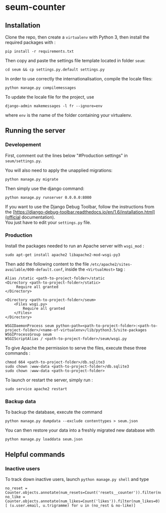 # seum-counter

## Installation

Clone the repo, then create a `virtualenv` with Python 3, then install the required packages with :

    pip install -r requirements.txt

Then copy and paste the settings file template located in folder `seum`:
```
cd seum && cp settings.py.default settings.py
```

In order to use correctly the internationalisation, compile the locale files:
```
python manage.py compilemessages
```

To  update the locale file for the project, use
```
django-admin makemessages -l fr --ignore=env
```
where `env` is the name of the folder containing your virtualenv.

## Running the server

### Developement

First, comment out the lines below "#Production settings" in `seum/settings.py`.

You will also need to apply the unapplied migrations:

    python manage.py migrate

Then simply use the django command:

    python manage.py runserver 0.0.0.0:8000

If you want to use the Django Debug Toolbar, follow the instructions from the [https://django-debug-toolbar.readthedocs.io/en/1.6/installation.html](official documentation).  
You just have to edit your `settings.py` file.

### Production

Install the packages needed to run an Apache server with `wsgi_mod` :

    sudo apt-get install apache2 libapache2-mod-wsgi-py3

Then add the following content to the file `/etc/apache2/sites-available/000-default.conf`, inside the `<VirtualHost>` tag :

    Alias /static <path-to-project-folder>/static
    <Directory <path-to-project-folder>/static>
         Require all granted
    </Directory>

    <Directory <path-to-project-folder>/seum>
        <Files wsgi.py>
            Require all granted
        </Files>
    </Directory>

    WSGIDaemonProcess seum python-path=<path-to-project-folder>:<path-to-project-folder>/<name-of-virtualenv>/lib/python3.5/site-packages
    WSGIProcessGroup seum
    WSGIScriptAlias / <path-to-project-folder>/seum/wsgi.py

To give Apache the permission to serve the files, execute these three commands :

    chmod 664 <path-to-project-folder>/db.sqlite3
    sudo chown :www-data <path-to-project-folder>/db.sqlite3
    sudo chown :www-data <path-to-project-folder>

To launch or restart the server, simply run :

    sudo service apache2 restart

### Backup data

To backup the database, execute the command

    python manage.py dumpdata --exclude contenttypes > seum.json

You can then restore your data into a freshly migrated new database with

    python manage.py loaddata seum.json
    
## Helpful commands

### Inactive users

To track down inactive users, launch `python manage.py shell` and type
   
    no_reset = Counter.objects.annotate(num_resets=Count('resets__counter')).filter(num_resets=0)
    no_like = Counter.objects.annotate(num_likes=Count('likes')).filter(num_likes=0)
    [ (u.user.email, u.trigramme) for u in (no_rest & no-like)]
